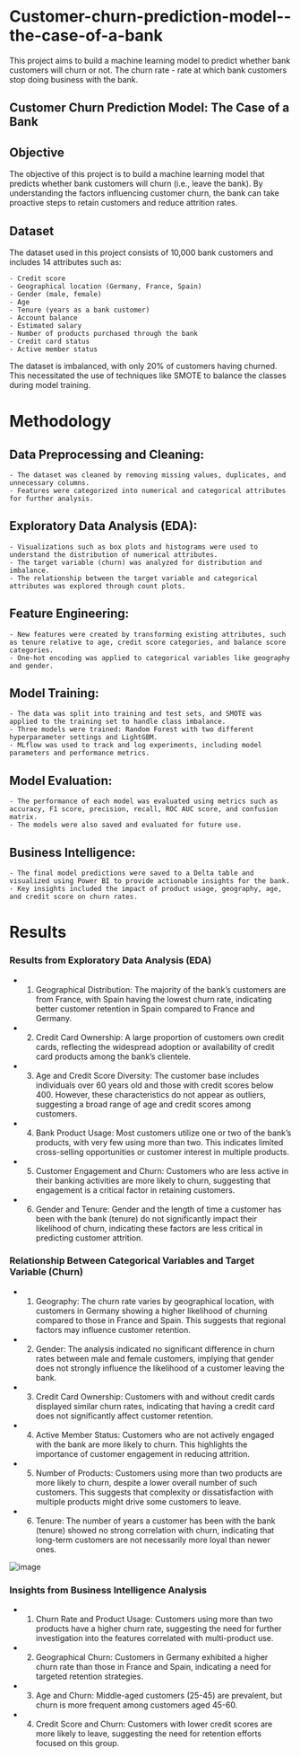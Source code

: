 # Customer-churn-prediction-model--the-case-of-a-bank
This project aims to build a machine learning model to predict whether bank customers will churn or not. The churn rate - rate at which bank customers stop doing business with the bank. 

## Customer Churn Prediction Model: The Case of a Bank

## Objective

The objective of this project is to build a machine learning model that predicts whether bank customers will churn (i.e., leave the bank). By understanding the factors influencing customer churn, the bank can take proactive steps to retain customers and reduce attrition rates.

## Dataset

The dataset used in this project consists of 10,000 bank customers and includes 14 attributes such as:

	- Credit score
	- Geographical location (Germany, France, Spain)
	- Gender (male, female)
	- Age
	- Tenure (years as a bank customer)
	- Account balance
	- Estimated salary
	- Number of products purchased through the bank
	- Credit card status
	- Active member status

The dataset is imbalanced, with only 20% of customers having churned. This necessitated the use of techniques like SMOTE to balance the classes during model training.
# Methodology

## Data Preprocessing and Cleaning:
	- The dataset was cleaned by removing missing values, duplicates, and unnecessary columns.
	- Features were categorized into numerical and categorical attributes for further analysis.
## Exploratory Data Analysis (EDA):
	- Visualizations such as box plots and histograms were used to understand the distribution of numerical attributes.
	- The target variable (churn) was analyzed for distribution and imbalance.
	- The relationship between the target variable and categorical attributes was explored through count plots.
## Feature Engineering:
	- New features were created by transforming existing attributes, such as tenure relative to age, credit score categories, and balance score categories.
	- One-hot encoding was applied to categorical variables like geography and gender.
## 	Model Training:
	- The data was split into training and test sets, and SMOTE was applied to the training set to handle class imbalance.
	- Three models were trained: Random Forest with two different hyperparameter settings and LightGBM.
	- MLflow was used to track and log experiments, including model parameters and performance metrics.
## Model Evaluation:
	- The performance of each model was evaluated using metrics such as accuracy, F1 score, precision, recall, ROC AUC score, and confusion matrix.
	- The models were also saved and evaluated for future use.
## Business Intelligence:
	- The final model predictions were saved to a Delta table and visualized using Power BI to provide actionable insights for the bank.
	- Key insights included the impact of product usage, geography, age, and credit score on churn rates.
# Results

### Results from Exploratory Data Analysis (EDA)
- 1. Geographical Distribution: The majority of the bank’s customers are from France, with Spain having the lowest churn rate, indicating better customer retention in Spain compared to France and Germany.
- 2.	Credit Card Ownership: A large proportion of customers own credit cards, reflecting the widespread adoption or availability of credit card products among the bank’s clientele.
- 3.	Age and Credit Score Diversity: The customer base includes individuals over 60 years old and those with credit scores below 400. However, these characteristics do not appear as outliers, suggesting a broad range of age and credit scores among customers.
- 4.	Bank Product Usage: Most customers utilize one or two of the bank’s products, with very few using more than two. This indicates limited cross-selling opportunities or customer interest in multiple products.
- 5.	Customer Engagement and Churn: Customers who are less active in their banking activities are more likely to churn, suggesting that engagement is a critical factor in retaining customers.
- 6.	Gender and Tenure: Gender and the length of time a customer has been with the bank (tenure) do not significantly impact their likelihood of churn, indicating these factors are less critical in predicting customer attrition.


### Relationship Between Categorical Variables and Target Variable (Churn)
- 1. Geography: The churn rate varies by geographical location, with customers in Germany showing a higher likelihood of churning compared to those in France and Spain. This suggests that regional factors may influence customer retention.
- 2. Gender: The analysis indicated no significant difference in churn rates between male and female customers, implying that gender does not strongly influence the likelihood of a customer leaving the bank.
- 3. Credit Card Ownership: Customers with and without credit cards displayed similar churn rates, indicating that having a credit card does not significantly affect customer retention.
- 4. Active Member Status: Customers who are not actively engaged with the bank are more likely to churn. This highlights the importance of customer engagement in reducing attrition.
- 5. Number of Products: Customers using more than two products are more likely to churn, despite a lower overall number of such customers. This suggests that complexity or dissatisfaction with multiple products might drive some customers to leave.
- 6. Tenure: The number of years a customer has been with the bank (tenure) showed no strong correlation with churn, indicating that long-term customers are not necessarily more loyal than newer ones.

![image](https://github.com/user-attachments/assets/6d8c8427-c281-47fc-a4d3-72d92824f123)

### Insights from Business Intelligence Analysis
- 1. Churn Rate and Product Usage: Customers using more than two products have a higher churn rate, suggesting the need for further investigation into the features correlated with multi-product use.
- 2. Geographical Churn: Customers in Germany exhibited a higher churn rate than those in France and Spain, indicating a need for targeted retention strategies.
- 3. Age and Churn: Middle-aged customers (25-45) are prevalent, but churn is more frequent among customers aged 45-60.
- 4. Credit Score and Churn: Customers with lower credit scores are more likely to leave, suggesting the need for retention efforts focused on this group.
